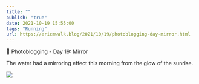 ```yaml
---
title: ""
publish: "true"
date: 2021-10-19 15:55:00
tags: "Running"
url: https://ericmwalk.blog/2021/10/19/photoblogging-day-mirror.html
---
```


📸 Photoblogging - Day 19: Mirror

The water had a mirroring effect this morning from the glow of the sunrise.

![](https://ericmwalk.blog/uploads/2021/45664b844d.jpg)